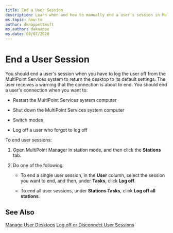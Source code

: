 ```yaml
---
title: End a User Session
description: Learn when and how to manually end a user's session in MultiPoint Services
ms.topic: how-to
author: dknappettmsft
ms.author: daknappe
ms.date: 08/07/2020
---
```

# End a User Session
You should end a user's session when you have to log the user off from the MultiPoint Services system to return the desktop to its default settings. The user receives a warning that the connection is about to end. You should end a user's connection when you want to:

-   Restart the MultiPoint Services system computer

-   Shut down the MultiPoint Services system computer

-   Switch modes

-   Log off a user who forgot to log off

To end user sessions:

1.  Open MultiPoint Manager in station mode, and then click the **Stations** tab.

2.  Do one of the following:

    -   To end a single user session, in the **User** column, select the session you want to end, and then, under **Tasks**, click **Log off**.

    -   To end all user sessions, under **Stations Tasks**, click **Log off all stations**.

## See Also
[Manage User Desktops](manage-user-desktops-using-multipoint-dashboard.md)
[Log off or Disconnect User Sessions](Log-off-or-Disconnect-User-Sessions.md)
